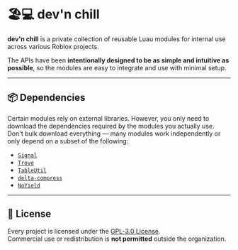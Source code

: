 # 🏖️💻 dev'n chill

**dev'n chill** is a private collection of reusable Luau modules for internal use across various Roblox projects.<br>

The APIs have been **intentionally designed to be as simple and intuitive as possible**, so the modules are easy to integrate and use with minimal setup.

---

## 📦 Dependencies

Certain modules rely on external libraries.
However, you only need to download the dependencies required by the modules you actually use.
Don't bulk download everything — many modules work independently or only depend on a subset of the following:

- [`Signal`](https://github.com/Sleitnick/RbxUtil/blob/main/modules/signal/init.luau)
- [`Trove`](https://github.com/Sleitnick/RbxUtil/blob/main/modules/trove/init.luau)
- [`TableUtil`](https://github.com/Sleitnick/RbxUtil/blob/365273e6f051f15a29f5b74520f34648c40f6dd0/modules/table-util/init.luau)
- [`delta-compress`](https://github.com/nezuo/delta-compress)
- [`NoYield`](https://github.com/Roblox/rodux/blob/2ea111e5695dddaefcfb5d67bcbb1095fff1b069/src/NoYield.lua)

---

## 📜 License

Every project is licensed under the [GPL-3.0 License](./LICENSE).  
Commercial use or redistribution is **not permitted** outside the organization.
